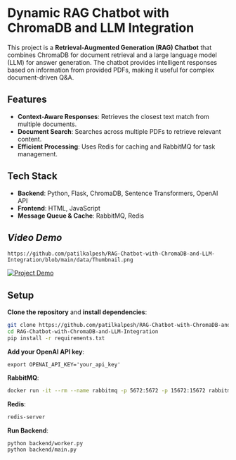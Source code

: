 # **Dynamic RAG Chatbot with ChromaDB and LLM Integration**

This project is a **Retrieval-Augmented Generation (RAG) Chatbot** that combines ChromaDB for document retrieval and a large language model (LLM) for answer generation. The chatbot provides intelligent responses based on information from provided PDFs, making it useful for complex document-driven Q&A.

## **Features**

- **Context-Aware Responses**: Retrieves the closest text match from multiple documents.
- **Document Search**: Searches across multiple PDFs to retrieve relevant content.
- **Efficient Processing**: Uses Redis for caching and RabbitMQ for task management.

## **Tech Stack**

- **Backend**: Python, Flask, ChromaDB, Sentence Transformers, OpenAI API
- **Frontend**: HTML, JavaScript
- **Message Queue & Cache**: RabbitMQ, Redis

## ***Video Demo***
```
https://github.com/patilkalpesh/RAG-Chatbot-with-ChromaDB-and-LLM-Integration/blob/main/data/Thumbnail.png
```
[![Project Demo](https://github.com/patilkalpesh/RAG-Chatbot-with-ChromaDB-and-LLM-Integration/blob/main/data/Thumbnail.png)](https://drive.google.com/file/d/1_0L86sPzRxhvStVrlQE6943b-BvsT5mF/view?usp=drive_link)

## **Setup**

**Clone the repository** and **install dependencies**:
   ```bash
   git clone https://github.com/patilkalpesh/RAG-Chatbot-with-ChromaDB-and-LLM-Integration.git
   cd RAG-Chatbot-with-ChromaDB-and-LLM-Integration
   pip install -r requirements.txt
```
**Add your OpenAI API key**:
   ```
   export OPENAI_API_KEY='your_api_key'
```

**RabbitMQ**:
   ```bash
   docker run -it --rm --name rabbitmq -p 5672:5672 -p 15672:15672 rabbitmq:4.0-management
```
**Redis**:
```bash
redis-server
```
**Run Backend**:
   ```bash   
   python backend/worker.py
   python backend/main.py
```
